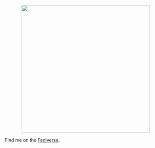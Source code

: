 <div id="header" align="center">
  <img src="https://media.giphy.com/media/EK24OWrJSy1GkkNu0y/giphy.gif" width="400"/>
</div>

Find me on the <a rel="me" href="https://toot.community/@mooship">Fediverse</a>.
